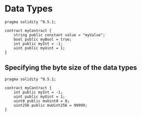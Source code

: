 # Data Types

```sol
pragma solidity ^0.5.1;

contract myContract {
    string public constant value = "myValue";
    bool public myBool = true;
    int public myInt = -1;
    uint public myUint = 1;
}
```

## Specifying the byte size of the data types

```sol
pragma solidity ^0.5.1;

contract myContract {
    int public myInt = -1;
    uint public myUint = 1;
    uint8 public muUint8 = 8;
    uint256 public muUint256 = 99999;
}
```
